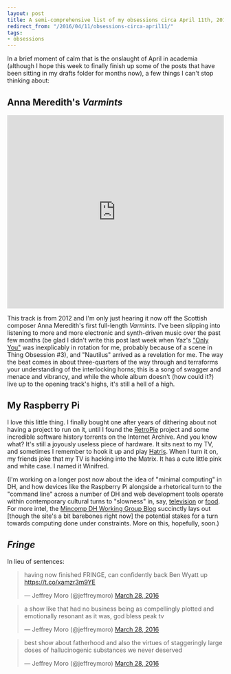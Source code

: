 ```yaml
---
layout: post
title: A semi-comprehensive list of my obsessions circa April 11th, 2016
redirect_from: "/2016/04/11/obsessions-circa-april11/"
tags:
- obsessions
---
```


In a brief moment of calm that is the onslaught of April in academia (although I hope this week to finally finish up some of the posts that have been sitting in my drafts folder for months now), a few things I can't stop thinking about:

## Anna Meredith's *Varmints*

<iframe class="embed-no-caption" width="100%" height="450" scrolling="no" frameborder="no" src="https://w.soundcloud.com/player/?url=https%3A//api.soundcloud.com/tracks/57099033&amp;auto_play=false&amp;hide_related=false&amp;show_comments=true&amp;show_user=true&amp;show_reposts=false&amp;visual=true"></iframe>

This track is from 2012 and I'm only just hearing it now off the Scottish composer Anna Meredith's first full-length *Varmints*. I've been slipping into listening to more and more electronic and synth-driven music over the past few months (be glad I didn't write this post last week when Yaz's ["Only You"](https://www.youtube.com/watch?v=LIiyT67Sjbg) was inexplicably in rotation for me, probably because of a scene in Thing Obsession #3), and "Nautilus" arrived as a revelation for me. The way the beat comes in about three-quarters of the way through and terraforms your understanding of the interlocking horns; this is a song of swagger and menace and vibrancy, and while the whole album doesn't (how could it?) live up to the opening track's highs, it's still a hell of a high.

## My Raspberry Pi

I love this little thing. I finally bought one after years of dithering about not having a project to run on it, until I found the [RetroPie](http://retropie.org.uk) project and some incredible software history torrents on the Internet Archive. And you know what? It's still a joyously useless piece of hardware. It sits next to my TV, and sometimes I remember to hook it up and play [Hatris](https://www.youtube.com/watch?v=3wOFyKq1RY8). When I turn it on, my friends joke that my TV is hacking into the Matrix. It has a cute little pink and white case. I named it Winifred.

(I'm working on a longer post now about the idea of "minimal computing" in DH, and how devices like the Raspberry Pi alongside a rhetorical turn to the "command line" across a number of DH and web development tools operate within contemporary cultural turns to "slowness" in, say, [television](https://en.wikipedia.org/wiki/Slow_television) or [food](http://www.slowfoodusa.org). For more intel, the [Mincomp DH Working Group Blog](http://go-dh.github.io/mincomp/) succinctly lays out [though the site's a bit barebones right now] the potential stakes for a turn towards computing done under constraints. More on this, hopefully, soon.)

## *Fringe*

In lieu of sentences:

<blockquote class="twitter-tweet" data-lang="en"><p lang="en" dir="ltr">having now finished FRINGE, can confidently back Ben Wyatt up <a href="https://t.co/xamzr3m9YE">https://t.co/xamzr3m9YE</a></p>&mdash; Jeffrey Moro (@jeffreymoro) <a href="https://twitter.com/jeffreymoro/status/714505503574003712">March 28, 2016</a></blockquote> <script async src="//platform.twitter.com/widgets.js" charset="utf-8"></script>

<blockquote class="twitter-tweet" data-lang="en"><p lang="en" dir="ltr">a show like that had no business being as compellingly plotted and emotionally resonant as it was, god bless peak tv</p>&mdash; Jeffrey Moro (@jeffreymoro) <a href="https://twitter.com/jeffreymoro/status/714505752950489089">March 28, 2016</a></blockquote> <script async src="//platform.twitter.com/widgets.js" charset="utf-8"></script>

<blockquote class="twitter-tweet" data-lang="en"><p lang="en" dir="ltr">best show about fatherhood and also the virtues of staggeringly large doses of hallucinogenic substances we never deserved</p>&mdash; Jeffrey Moro (@jeffreymoro) <a href="https://twitter.com/jeffreymoro/status/714505999005122560">March 28, 2016</a></blockquote> <script async src="//platform.twitter.com/widgets.js" charset="utf-8"></script>

